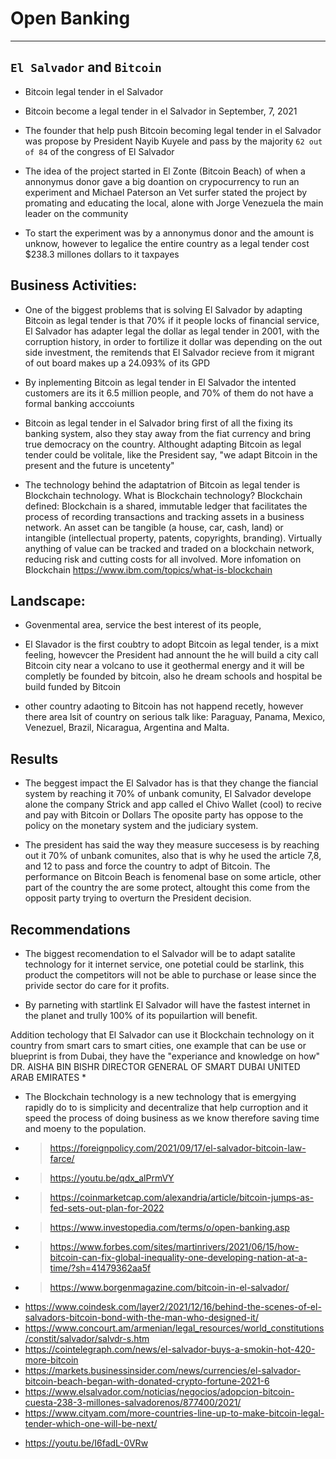 # Open Banking
---

## `El Salvador` and `Bitcoin`

* Bitcoin legal tender in el Salvador
* Bitcoin become a legal tender in el Salvador in September, 7, 2021

* The founder that help push Bitcoin becoming legal tender in el Salvador was propose by President Nayib Kuyele and pass by the majority `62 out of 84` of the congress of El Salvador

* The idea of the project started in El Zonte (Bitcoin Beach) of when a annonymus donor gave a big doantion on crypocurrency to run an experiment and Michael Paterson an Vet surfer stated the project by promating and educating the local, alone with Jorge Venezuela the main leader on the community


* To start the experiment was by a annonymus donor and the amount is unknow, however to legalice the entire country as a legal tender cost $238.3 millones dollars to it taxpayes


## Business Activities:

* One of the biggest problems that is solving El Salvador by adapting Bitcoin as legal tender is that 70% if it people locks of financial service, El Salvador has adapter legal the dollar as legal tender in 2001, with the corruption history, in order to fortilize it dollar was depending on the out side investment, the remitends that El Salvador recieve from it migrant of out board makes up a 24.093% of its GPD
* By inplementing Bitcoin as legal tender in El Salvador the intented customers are its it 6.5 million people, and 70% of them do not have a formal banking acccoiunts 
* Bitcoin as legal tender in el Salvador bring first of all the fixing its banking system, also they stay away from the fiat currency and bring true democracy on the country. Althought adapting Bitcoin as legal tender could be volitale, like the President say, "we adapt Bitcoin in the present and the future is uncetenty" 

* The technology behind the adaptatrion of Bitcoin as legal tender is Blockchain technology. What is Blockchain technology? Blockchain defined: Blockchain is a shared, immutable ledger that facilitates the process of recording transactions and tracking assets in a business network. An asset can be tangible (a house, car, cash, land) or intangible (intellectual property, patents, copyrights, branding). Virtually anything of value can be tracked and traded on a blockchain network, reducing risk and cutting costs for all involved. More infomation on Blockchain https://www.ibm.com/topics/what-is-blockchain


## Landscape:

* Govenmental area, service the best interest of its people, 

* El Slavador is the first coubtry to adopt Bitcoin as legal tender, is a mixt feeling, howevcer the President had annount the he will build a city call Bitcoin city near a volcano to use it geothermal energy and it will be completly be founded by bitcoin, also he dream schools and hospital be build funded by Bitcoin

* other country adaoting to Bitcoin has not happend recetly, however there area lsit of country on serious talk like: Paraguay, Panama, Mexico, Venezuel, Brazil, Nicaragua, Argentina and Malta.



## Results

* The beggest impact the El Salvador has is that they change the fiancial system by reaching it 70% of unbank comunity, El Salvador develope alone the company Strick and app called el Chivo Wallet (cool) to recive and pay with Bitcoin or Dollars 
The oposite party has oppose to the policy on the monetary system and the judiciary system.

* The president has said the way they measure succesess is by reaching out it 70% of unbank comunites, also that is why he used the article 7,8, and 12 to pass and force the country to adpt of Bitcoin. The performance on Bitcoin Beach is fenomenal base on some article, other part of the country the are some protect, altought this come from the opposit party trying to overturn the President decision.


## Recommendations
* The biggest recomendation to el Salvador will be to adapt satalite technology for it internet service, one potetial could be starlink, this product the competitors will not be able to purchase or lease since the privide sector do care for it profits.

* By parneting with startlink El Salvador will have the fastest internet in the planet and trully 100% of its popuilartion will benefit. 

Addition techology that El Salvador can use it Blockchain technology on it country from smart cars to smart cities, one example that can be use or blueprint is from Dubai, they have the "experiance and knowledge on how" DR. AISHA BIN BISHR DIRECTOR GENERAL OF SMART DUBAI UNITED ARAB EMIRATES
*

* The Blockchain technology is a new technology that is emergying rapidly do to is simplicity and decentralize that help curroption and it speed the process of  doing business as we  know therefore saving time and moeny to the population.


- > https://foreignpolicy.com/2021/09/17/el-salvador-bitcoin-law-farce/
- > https://youtu.be/qdx_alPrmVY
- > https://coinmarketcap.com/alexandria/article/bitcoin-jumps-as-fed-sets-out-plan-for-2022
- > https://www.investopedia.com/terms/o/open-banking.asp
- > https://www.forbes.com/sites/martinrivers/2021/06/15/how-bitcoin-can-fix-global-inequality-one-developing-nation-at-a-time/?sh=41479362aa5f
- > https://www.borgenmagazine.com/bitcoin-in-el-salvador/
- https://www.coindesk.com/layer2/2021/12/16/behind-the-scenes-of-el-salvadors-bitcoin-bond-with-the-man-who-designed-it/
- https://www.concourt.am/armenian/legal_resources/world_constitutions/constit/salvador/salvdr-s.htm
- https://cointelegraph.com/news/el-salvador-buys-a-smokin-hot-420-more-bitcoin
- https://markets.businessinsider.com/news/currencies/el-salvador-bitcoin-beach-began-with-donated-crypto-fortune-2021-6
- https://www.elsalvador.com/noticias/negocios/adopcion-bitcoin-cuesta-238-3-millones-salvadorenos/877400/2021/
- https://www.cityam.com/more-countries-line-up-to-make-bitcoin-legal-tender-which-one-will-be-next/
* https://youtu.be/I6fadL-0VRw